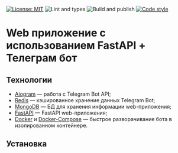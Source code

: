 [![License: MIT](https://img.shields.io/badge/License-MIT-yellow.svg)](https://opensource.org/licenses/MIT)
![Lint and types](https://github.com/Malins062/evtc-telegram-bot/actions/workflows/lint_and_types.yml/badge.svg?branch=dev)
![Build and publish](https://github.com/Malins062/evtc-telegram-bot/actions/workflows/publish.yml/badge.svg?branch=main)
[![Code style](https://img.shields.io/badge/code%20style-black-000000.svg)](https://github.com/psf/black)

# Web приложение с использованием FastAPI + Телеграм бот 


## Технологии

* [Aiogram](https://github.com/aiogram/aiogram) — работа с Telegram Bot API;
* [Redis](https://redis.io) — кэшированное хранение данных Telegram Bot;
* [MongoDB](https://mongodb.com) — БД для хранения информации web-приложения;
* [FastAPI](https://fastapi.tiangolo.com) — FastAPI web-приложения;
* [Docker](https://www.docker.com) и [Docker-Compose](https://docs.docker.com/compose) — быстрое разворачивание бота в изолированном контейнере.

## Установка

